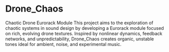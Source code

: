 # Drone_Chaos
Chaotic Drone Eurorack Module
This project aims to the exploration of chaotic systems in sound design by developing a Eurorack module focused on rich, evolving drone textures. Inspired by nonlinear dynamics, feedback networks, and unpredictability, Drone_Chaos creates organic, unstable tones ideal for ambient, noise, and experimental music.
